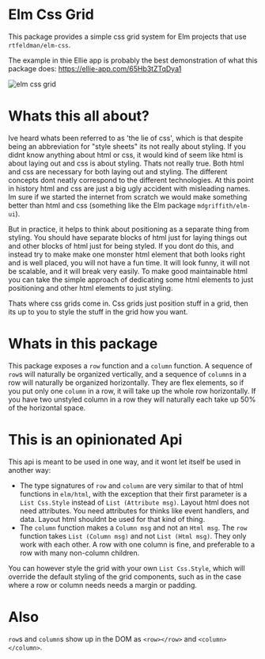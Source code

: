 # Elm Css Grid

This package provides a simple css grid system for Elm projects that use `rtfeldman/elm-css`.

The example in thie Ellie app is probably the best demonstration of what this package does: https://ellie-app.com/65Hb3tZTqDya1

![elm css grid](https://i.imgur.com/D2MHRNl.png)

# Whats this all about?

Ive heard whats been referred to as 'the lie of css', which is that despite being an abbreviation for "style sheets" its not really about styling. If you didnt know anything about html or css, it would kind of seem like html is about laying out and css is about styling. Thats not really true. Both html and css are necessary for both laying out and styling. The different concepts dont neatly correspond to the different technologies. At this point in history html and css are just a big ugly accident with misleading names. Im sure if we started the internet from scratch we would make something better than html and css (something like the Elm package `mdgriffith/elm-ui`).

But in practice, it helps to think about positioning as a separate thing from styling. You should have separate blocks of html just for laying things out and other blocks of html just for being styled. If you dont do this, and instead try to make make one monster html element that both looks right and is well placed, you will not have a fun time. It will look funny, it will not be scalable, and it will break very easily. To make good maintainable html you can take the simple approach of dedicating some html elements to just positioning and other html elements to just styling.

Thats where css grids come in. Css grids just position stuff in a grid, then its up to you to style the stuff in the grid how you want. 

# Whats in this package

This package exposes a `row` function and a `column` function. A sequence of `row`s will naturally be organized vertically, and a sequence of `column`s in a row will naturally be organized horizontally. They are flex elements, so if you put only one `column` in a row, it will take up the whole row horizontally. If you have two unstyled column in a row they will naturally each take up 50% of the horizontal space.


# This is an opinionated Api

This api is meant to be used in one way, and it wont let itself be used in another way:
- The type signatures of `row` and `column` are very similar to that of html functions in `elm/html`, with the exception that their first parameter is a `List Css.Style` instead of `List (Attribute msg)`. Layout html does not need attributes. You need attributes for thinks like event handlers, and data. Layout html shouldnt be used for that kind of thing.
- The `column` function makes a `Column msg` and not an `Html msg`. The `row` function takes `List (Column msg)` and not `List (Html msg)`. They only work with each other. A row with one column is fine, and preferable to a row with many non-column children.

You can however style the grid with your own `List Css.Style`, which will override the default styling of the grid components, such as in the case where a row or column needs needs a margin or padding.

# Also

`row`s and `column`s show up in the DOM as `<row></row>` and `<column></column>`.